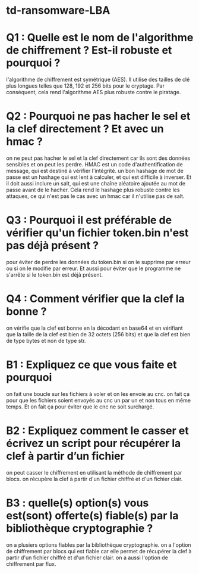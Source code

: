 # td-ransomware-LBA

# Q1 : Quelle est le nom de l'algorithme de chiffrement ? Est-il robuste et pourquoi ?

l'algorithme de chiffrement est symétrique (AES). Il utilise des tailles de clé plus longues telles que 128, 192 et 256 bits pour le cryptage. Par conséquent, cela rend l'algorithme AES plus robuste contre le piratage.

# Q2 : Pourquoi ne pas hacher le sel et la clef directement ? Et avec un hmac ?

on ne peut pas hacher le sel et la clef directement car ils sont des données sensibles et on peut les perdre. HMAC est un code d'authentification de message, qui est destiné à vérifier l'intégrité. 
un bon hashage de mot de passe est un hashage qui est lent à calculer, et qui est difficile à inverser. Et il doit aussi inclure un salt, qui est une chaîne aléatoire ajoutée au mot de passe avant de le hacher. Cela rend le hashage plus robuste contre les attaques, ce qui n'est pas le cas avec un hmac car il n'utilise pas de salt.

# Q3 : Pourquoi il est préférable de vérifier qu'un fichier token.bin n'est pas déjà présent ?


pour éviter de perdre les données du token.bin si on le supprime par erreur ou si on le modifie par erreur. Et aussi pour éviter que le programme ne s'arrête si le token.bin est déjà présent.


# Q4 : Comment vérifier que la clef la bonne ?

on vérifie que la clef est bonne en la décodant en base64 et en vérifiant que la taille de la clef est bien de 32 octets (256 bits) et que la clef est bien de type bytes et non de type str. 


# B1 : Expliquez ce que vous faite et pourquoi

on fait une boucle sur les fichiers à voler et on les envoie au cnc. on fait ça pour que les fichiers soient envoyés au cnc un par un et non tous en même temps. Et on fait ça pour éviter que le cnc ne soit surchargé.


# B2 : Expliquez comment le casser et écrivez un script pour récupérer la clef à partir d’un fichier

on peut casser le chiffrement en utilisant la méthode de chiffrement par blocs. on récupère la clef à partir d'un fichier chiffré et d'un fichier clair.

# B3 : quelle(s) option(s) vous est(sont) offerte(s) fiable(s) par la bibliothèque cryptographie ?

on a plusiers options fiables par la bibliothèque cryptographie. on a l'option de chiffrement par blocs qui est fiable car elle permet de récupérer la clef à partir d'un fichier chiffré et d'un fichier clair. on a aussi l'option de chiffrement par flux. 

 








